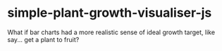 # simple-plant-growth-visualiser-js
What if bar charts had a more realistic sense of ideal growth target, like say... get a plant to fruit?
